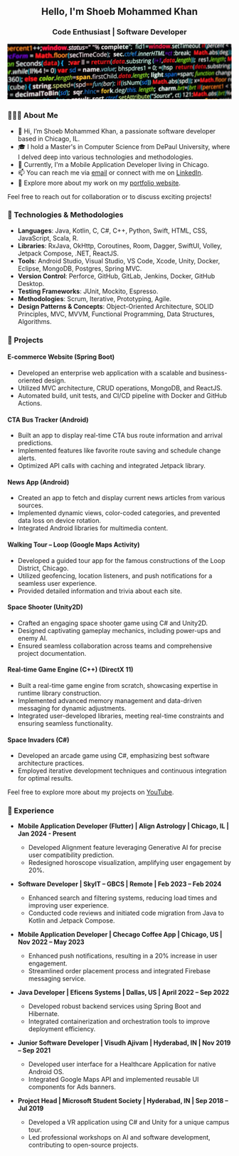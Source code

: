 <h2 align="center">Hello, I'm Shoeb Mohammed Khan</h2>
<h3 align="center">Code Enthusiast | Software Developer</h3>
<p align="center">
  <img src="images/bg2.png">
</p>

### 👨🏻‍💻 About Me

- 👋 Hi, I’m Shoeb Mohammed Khan, a passionate software developer based in Chicago, IL.
- 🎓 I hold a Master's in Computer Science from DePaul University, where I delved deep into various technologies and methodologies.
- 💼 Currently, I'm a Mobile Application Developer living in Chicago.
- 📫 You can reach me via [email](mohammedkhancode@gmail.com) or connect with me on [LinkedIn](https://www.linkedin.com/in/shoebmk/).
- 🔗 Explore more about my work on my [portfolio website](https://shoeb.click).

Feel free to reach out for collaboration or to discuss exciting projects!


### 🔧 Technologies & Methodologies

- **Languages**: Java, Kotlin, C, C#, C++, Python, Swift, HTML, CSS, JavaScript, Scala, R.
- **Libraries**: RxJava, OkHttp, Coroutines, Room, Dagger, SwiftUI, Volley, Jetpack Compose, .NET, ReactJS.
- **Tools**: Android Studio, Visual Studio, VS Code, Xcode, Unity, Docker, Eclipse, MongoDB, Postgres, Spring MVC.
- **Version Control**: Perforce, GitHub, GitLab, Jenkins, Docker, GitHub Desktop.
- **Testing Frameworks**: JUnit, Mockito, Espresso.
- **Methodologies**: Scrum, Iterative, Prototyping, Agile.
- **Design Patterns & Concepts**: Object-Oriented Architecture, SOLID Principles, MVC, MVVM, Functional Programming, Data Structures, Algorithms.

### 🚀 Projects

#### E-commerce Website (Spring Boot)
- Developed an enterprise web application with a scalable and business-oriented design.
- Utilized MVC architecture, CRUD operations, MongoDB, and ReactJS.
- Automated build, unit tests, and CI/CD pipeline with Docker and GitHub Actions.

#### CTA Bus Tracker (Android)
- Built an app to display real-time CTA bus route information and arrival predictions.
- Implemented features like favorite route saving and schedule change alerts.
- Optimized API calls with caching and integrated Jetpack library.

#### News App (Android)
- Created an app to fetch and display current news articles from various sources.
- Implemented dynamic views, color-coded categories, and prevented data loss on device rotation.
- Integrated Android libraries for multimedia content.

#### Walking Tour – Loop (Google Maps Activity)
- Developed a guided tour app for the famous constructions of the Loop District, Chicago.
- Utilized geofencing, location listeners, and push notifications for a seamless user experience.
- Provided detailed information and trivia about each site.

#### Space Shooter (Unity2D)
- Crafted an engaging space shooter game using C# and Unity2D.
- Designed captivating gameplay mechanics, including power-ups and enemy AI.
- Ensured seamless collaboration across teams and comprehensive project documentation.

#### Real-time Game Engine (C++) (DirectX 11)
- Built a real-time game engine from scratch, showcasing expertise in runtime library construction.
- Implemented advanced memory management and data-driven messaging for dynamic adjustments.
- Integrated user-developed libraries, meeting real-time constraints and ensuring seamless functionality.

#### Space Invaders (C#)
- Developed an arcade game using C#, emphasizing best software architecture practices.
- Employed iterative development techniques and continuous integration for optimal results.

Feel free to explore more about my projects on [YouTube](#).

### 🌟 Experience

- **Mobile Application Developer (Flutter) | Align Astrology | Chicago, IL | Jan 2024 - Present**
  - Developed Alignment feature leveraging Generative AI for precise user compatibility prediction.
  - Redesigned horoscope visualization, amplifying user engagement by 20%.
  
- **Software Developer | SkyIT – GBCS | Remote | Feb 2023 – Feb 2024**
  - Enhanced search and filtering systems, reducing load times and improving user experience.
  - Conducted code reviews and initiated code migration from Java to Kotlin and Jetpack Compose.
  
- **Mobile Application Developer | Checago Coffee App | Chicago, US | Nov 2022 – May 2023**
  - Enhanced push notifications, resulting in a 20% increase in user engagement.
  - Streamlined order placement process and integrated Firebase messaging service.
  
- **Java Developer | Eficens Systems | Dallas, US | April 2022 – Sep 2022**
  - Developed robust backend services using Spring Boot and Hibernate.
  - Integrated containerization and orchestration tools to improve deployment efficiency.
  
- **Junior Software Developer | Visudh Ajivam | Hyderabad, IN | Nov 2019 – Sep 2021**
  - Developed user interface for a Healthcare Application for native Android OS.
  - Integrated Google Maps API and implemented reusable UI components for Ads banners.
  
- **Project Head | Microsoft Student Society | Hyderabad, IN | Sep 2018 – Jul 2019**
  - Developed a VR application using C# and Unity for a unique campus tour.
  - Led professional workshops on AI and software development, contributing to open-source projects.

